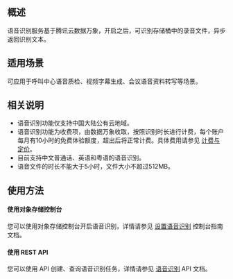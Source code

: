 ## 概述

语音识别服务基于腾讯云数据万象，开启之后，可识别存储桶中的录音文件，异步返回识别文本。

## 适用场景

可应用于呼叫中心语音质检、视频字幕生成、会议语音资料转写等场景。

## 相关说明

- 语音识别功能仅支持中国大陆公有云地域。
- 语音识别功能为收费项，由数据万象收取，按照识别时长进行计费，每个账户每月有10小时的免费体验额度，超出后将正常计费。具体费用请参见 [计费与定价](https://cloud.tencent.com/document/product/460/6970)。
- 目前支持中文普通话、英语和粤语的语音识别。
- 语音文件的时长不能大于5小时，文件大小不超过512MB。

## 使用方法

#### 使用对象存储控制台

您可以使用对象存储控制台开启语音识别，详情请参见 [设置语音识别](https://cloud.tencent.com/document/product/436/47587) 控制台指南文档。

#### 使用 REST API

您可以使用 API 创建、查询语音识别任务，详情请参见 [语音识别](https://cloud.tencent.com/document/product/436/47595) API 文档。
